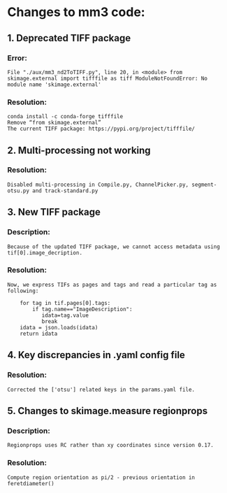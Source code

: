 # Changes to mm3 code:

## 1. Deprecated TIFF package
### Error:
    File "./aux/mm3_nd2ToTIFF.py", line 20, in <module> from skimage.external import tifffile as tiff ModuleNotFoundError: No module name 'skimage.external'

### Resolution:
    conda install -c conda-forge tifffile
    Remove “from skimage.external”
    The current TIFF package: https://pypi.org/project/tifffile/

## 2. Multi-processing not working
### Resolution:
    Disabled multi-processing in Compile.py, ChannelPicker.py, segment-otsu.py and track-standard.py

## 3. New TIFF package
### Description:
    Because of the updated TIFF package, we cannot access metadata using tif[0].image_decription.

### Resolution:
    Now, we express TIFs as pages and tags and read a particular tag as following:
```
    for tag in tif.pages[0].tags:
        if tag.name=="ImageDescription":
           idata=tag.value
           break
    idata = json.loads(idata)
    return idata
```


## 4. Key discrepancies in .yaml config file
### Resolution:
    Corrected the ['otsu'] related keys in the params.yaml file.


## 5. Changes to skimage.measure regionprops
### Description:
    Regionprops uses RC rather than xy coordinates since version 0.17.

### Resolution:
    Compute region orientation as pi/2 - previous orientation in feretdiameter()
